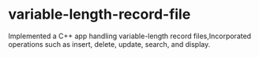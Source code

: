 # variable-length-record-file
 Implemented a C++ app handling variable-length record files,Incorporated operations such as insert, delete, update, search, and display.
